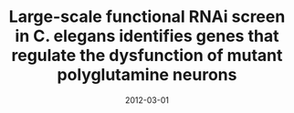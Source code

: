 ---
title: "Large-scale functional RNAi screen in C. elegans identifies genes that regulate the dysfunction of mutant polyglutamine neurons"
collection: publications
permalink: /publications/2012-03-01-Large-scale-functional-RNAi-screen-in-C-elegans-identifies-genes-that-regulate-the-dysfunction-of-mutant-polyglutamine-neurons
date: 2012-03-01
paperurl: 'https://doi.org/10.1186/1471-2164-13-91'
citation: 'F.-X. Lejeune, L.&nbsp;Mesrob, F.&nbsp;Parmentier, C.&nbsp;Bicep, R.&nbsp;P. Vazquez-Manrique, J.&nbsp;A. Parker, … C.&nbsp;Neri.
Large-scale functional <span class="bibtex-protected">RNAi</span> screen in <span class="bibtex-protected">C. elegans</span> identifies genes that regulate the dysfunction of mutant polyglutamine neurons.
<em>BMC Genom.</em>, 13:91, 2012.'
---
